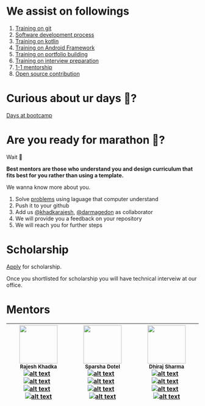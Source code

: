 # We assist on followings
1. [Training on git](https://github.com/khadkarajesh/Android-Bootcamp/wiki/Learn-Git)
2. [Software development process](https://github.com/incwell-technology/Android-Bootcamp/wiki/Software-Development-Process)
3. [Training on kotlin](https://github.com/incwell-technology/Android-Bootcamp/wiki/Kotlin)
4. [Training on Android Framework](https://github.com/incwell-technology/Android-Bootcamp/wiki/Android-Application-Development)
5. [Training on portfolio building](https://github.com/incwell-technology/Android-Bootcamp/wiki/Project-Concept)
6. [Training on interview preparation](https://github.com/incwell-technology/Android-Bootcamp/wiki/Training-on-interview-preparation)
7. [1-1 mentorship](https://github.com/incwell-technology/Android-Bootcamp/wiki/one-on-one-mentorship)
8. [Open source contribution](https://github.com/incwell-technology/Android-Bootcamp/wiki/Open-Source-contribution)

# Curious about ur days 🤔?
[Days at bootcamp](https://github.com/incwell-technology/Android-Bootcamp/wiki/Days-at-Bootcamp)

# Are you ready for marathon 🏃?
Wait 👀

**Best mentors are those who understand you and design curriculum that fits best for you rather than using a template.**

We wanna know more about you.
1. Solve [problems](https://github.com/incwell-technology/Android-Bootcamp/wiki/Programming-test) using laguage that computer understand
2. Push it to your github
3. Add us [@khadkarajesh](github.com/khadkarajesh), [@darmagedon](https://github.com/darmagedon) as collaborator
4. We will provide you a feedback on your repository
5. We will reach you for further steps

# Scholarship
[Apply](https://docs.google.com/forms/d/e/1FAIpQLSf5kUi9WFWtVynl8ZpIr-1usrfeE240uPs2nT5yNyNSO3EYKQ/viewform?usp=pp_url) for scholarship.

Once you shortlisted for scholarship you will have technical interveiw at our office.

# Mentors
| <img src="https://avatars3.githubusercontent.com/u/11496688?v=4" width="100px;"/><br /><sub><b>Rajesh Khadka</b></sub> <br /> [![alt text][1]](https://github.com/khadkarajesh) &nbsp; [![alt text][3]](https://linkedin.com/in/rajeshkhadka) &nbsp; [![alt text][2]](https://medium.com/@rajesh_khadka) &nbsp; [![alt text][4]](https://twitter.com/rajesh_k_khadka)  | <img src="https://media.licdn.com/dms/image/C4E03AQGjNusIZ2S2xg/profile-displayphoto-shrink_800_800/0?e=1555545600&v=beta&t=vnl4ja3aIKxY1WyYwRRBRNjlNFhgaoSZxmblc21bDeY" width="100px;"/><br /><sub><b>Sparsha Dotel</b></sub> <br /> [![alt text][1]](https://github.com/darmagedon) &nbsp; [![alt text][3]](https://www.linkedin.com/in/sparsha-dotel-b3043073/) &nbsp; [![alt text][2]](https://medium.com/@rajesh_khadka) &nbsp; [![alt text][4]](https://twitter.com/rajesh_k_khadka) | <img src="https://avatars3.githubusercontent.com/u/25504619?s=400&v=4" width="100px;"/><br /><sub><b>Dhiraj Sharma</b></sub> <br /> [![alt text][1]](https://github.com/sharmadhiraj) &nbsp; [![alt text][3]](https://www.linkedin.com/in/dhiraj-sharma-84b7ba138/) &nbsp; [![alt text][2]](https://medium.com/@sharmadhiraj.np) &nbsp; [![alt text][4]](https://twitter.com/sharma_dhiraj1) |
| ------------- | ------------- | ------------- |


[1]: https://github.com/khadkarajesh/Android-Bootcamp/blob/master/github.png?raw=true (github icon)
[2]: https://github.com/khadkarajesh/Android-Bootcamp/blob/master/medium.png?raw=true (medium icon)
[3]: https://github.com/khadkarajesh/Android-Bootcamp/blob/master/linkedin.png?raw=true (linkedin icon)
[4]: https://github.com/khadkarajesh/Android-Bootcamp/blob/master/twitter.png?raw=true (twitter icon)



